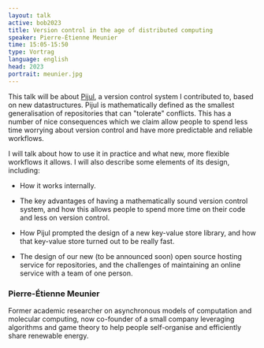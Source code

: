 ```yaml
---
layout: talk
active: bob2023
title: Version control in the age of distributed computing
speaker: Pierre-Étienne Meunier
time: 15:05-15:50
type: Vortrag
language: english
head: 2023
portrait: meunier.jpg
---
```


This talk will be about [Pijul](https://pijul.org), a version control
system I contributed to, based on new datastructures. Pijul is
mathematically defined as the smallest generalisation of repositories
that can "tolerate" conflicts. This has a number of nice consequences
which we claim allow people to spend less time worrying about version
control and have more predictable and reliable workflows.

I will talk about how to use it in practice and what new, more
flexible workflows it allows. I will also describe some elements of
its design, including:

- How it works internally.

- The key advantages of having a mathematically sound version control
system, and how this allows people to spend more time on their code
and less on version control.

- How Pijul prompted the design of a new key-value store library, and
how that key-value store turned out to be really fast.

- The design of our new (to be announced soon) open source hosting
service for repositories, and the challenges of maintaining an online
service with a team of one person.

### Pierre-Étienne Meunier

Former academic researcher on asynchronous models of computation
and molecular computing, now co-founder of a small company
leveraging algorithms and game theory to help people self-organise
and efficiently share renewable energy.
